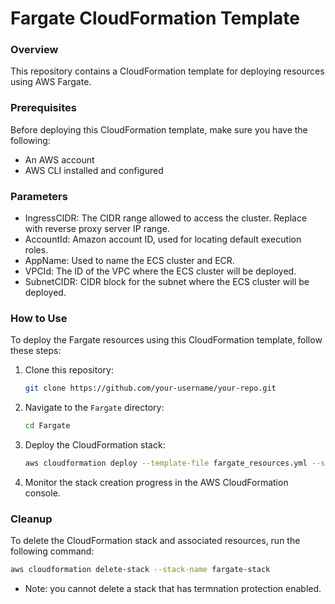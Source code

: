 # Fargate CloudFormation Template

### Overview

This repository contains a CloudFormation template for deploying resources using AWS Fargate.

### Prerequisites

Before deploying this CloudFormation template, make sure you have the following:

- An AWS account
- AWS CLI installed and configured

### Parameters

- IngressCIDR: The CIDR range allowed to access the cluster. Replace with reverse proxy server IP range.
- AccountId: Amazon account ID, used for locating default execution roles.
- AppName: Used to name the ECS cluster and ECR.
- VPCId: The ID of the VPC where the ECS cluster will be deployed.
- SubnetCIDR: CIDR block for the subnet where the ECS cluster will be deployed.

### How to Use

To deploy the Fargate resources using this CloudFormation template, follow these steps:

1. Clone this repository:

   ```bash
   git clone https://github.com/your-username/your-repo.git
   ```
2. Navigate to the `Fargate` directory:

   ```bash
   cd Fargate
   ```
3. Deploy the CloudFormation stack:

   ```bash
   aws cloudformation deploy --template-file fargate_resources.yml --stack-name fargate-stack --capabilities CAPABILITY_IAM
   ```
4. Monitor the stack creation progress in the AWS CloudFormation console.

### Cleanup

To delete the CloudFormation stack and associated resources, run the following command:

```bash
aws cloudformation delete-stack --stack-name fargate-stack
```

- Note: you cannot delete a stack that has termnation protection enabled.
